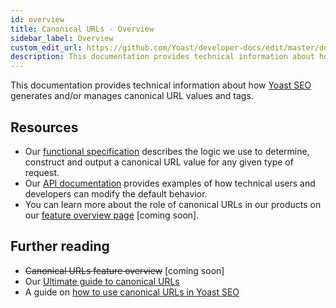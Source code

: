 ```yaml
---
id: overview
title: Canonical URLs - Overview
sidebar_label: Overview
custom_edit_url: https://github.com/Yoast/developer-docs/edit/master/docs/features/canonical-urls/overview.md
description: This documentation provides technical information about how Yoast SEO generates and/or manages canonical URL values and tags.
---
```

This documentation provides technical information about how [Yoast SEO](https://yoast.com/wordpress/plugins/seo/) generates and/or manages canonical URL values and tags.

## Resources
* Our [functional specification](functional-specification.md) describes the logic we use to determine, construct and output a canonical URL value for any given type of request.
* Our [API documentation](api.md) provides examples of how technical users and developers can modify the default behavior.
* You can learn more about the role of canonical URLs in our products on our [feature overview page]() [coming soon].

## Further reading
* ~~Canonical URLs feature overview~~ [coming soon]
* Our [Ultimate guide to canonical URLs](https://yoast.com/rel-canonical/)
* A guide on [how to use canonical URLs in Yoast SEO](https://kb.yoast.com/kb/canonical-urls-in-wordpress-seo/)
